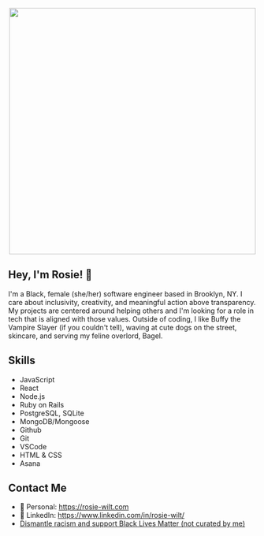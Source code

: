 <!-- [![Header](https://data.whicdn.com/images/134661213/original.jpg)](https://rosie-wilt.com/) -->
<p align="center">
<img src="https://data.whicdn.com/images/134661213/original.jpg" width="500" style="text-align:center;"/>
</p>

<!-- Currently I work as a freelance engineer for <a href="https://www.linkedin.com/company/peppercornhq/">Peppercorn</a>. Previously I worked in merchandising and sales at RE/DONE and Rag & Bone.  -->
## Hey, I'm Rosie! 🤠

I'm a Black, female (she/her) software engineer based in Brooklyn, NY. I care about inclusivity, creativity, and meaningful action above transparency. My projects are centered around helping others and I'm looking for a role in tech that is aligned with those values. Outside of coding, I like Buffy the Vampire Slayer (if you couldn't tell), waving at cute dogs on the street, skincare, and serving my feline overlord, Bagel. 

## Skills

- JavaScript
- React
- Node.js
- Ruby on Rails
- PostgreSQL, SQLite
- MongoDB/Mongoose
- Github
- Git
- VSCode
- HTML & CSS
- Asana

## Contact Me

- 🌹 Personal: https://rosie-wilt.com
- 💼 LinkedIn: https://www.linkedin.com/in/rosie-wilt/
- <a href="https://pfw.guide/">Dismantle racism and support Black Lives Matter (not curated by me)</a>
